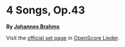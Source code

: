 
# 4 Songs, Op.43

__By [Johannes Brahms](..)__

Visit the [official set page] in [OpenScore Lieder].

[official set page]: https://musescore.com/openscore-lieder-corpus/sets/5067679
[OpenScore Lieder]: https://musescore.com/openscore-lieder-corpus
